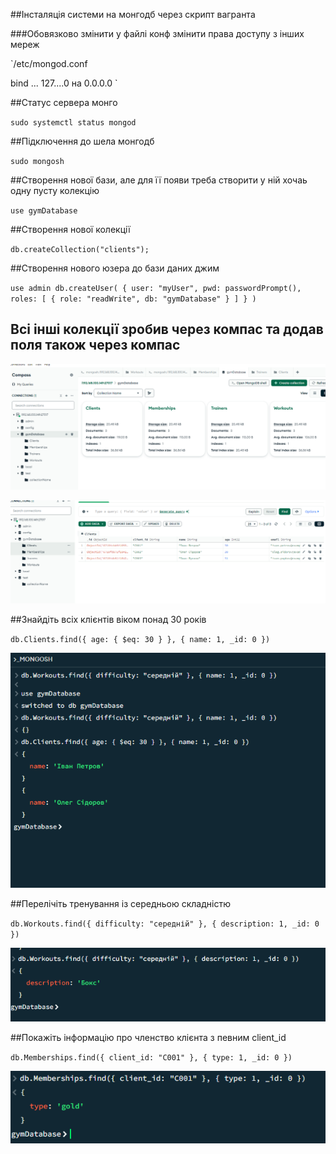 ##Інсталяція системи на монгодб через скрипт вагранта

###Обовязково змінити у файлі конф змінити права доступу з інших мереж

`/etc/mongod.conf 

bind ... 127....0  на 0.0.0.0 `

##Статус сервера монго 

`sudo systemctl status mongod`


##Підключення до шела монгодб

`sudo mongosh
`

##Створення нової бази, але для її появи треба створити у ній хочаь одну пусту колекцію

`use gymDatabase`

##Створення нової колекції

`db.createCollection("clients");`


##Створення нового юзера до бази даних джим

`use admin
db.createUser(
{
user: "myUser",
pwd: passwordPrompt(),
roles: [ { role: "readWrite", db: "gymDatabase" } ]
}
)`
## Всі інші колекції зробив через компас та додав поля також через компас


![Створення бази та додавання даних]( Screenshots/compass_1.PNG)

![Створення бази та додавання даних]( Screenshots/compass_2.PNG)

##Знайдіть всіх клієнтів віком понад 30 років

`db.Clients.find({ age: { $eq: 30 } }, { name: 1, _id: 0 })`

![Створення бази та додавання даних]( Screenshots/select_1.PNG)

##Перелічіть тренування із середньою складністю

`db.Workouts.find({ difficulty: "середній" }, { description: 1, _id: 0 })`

![Створення бази та додавання даних]( Screenshots/select_2.PNG)

##Покажіть інформацію про членство клієнта з певним client_id

`db.Memberships.find({ client_id: "C001" }, { type: 1, _id: 0 })`

![Створення бази та додавання даних]( Screenshots/select_3.PNG)